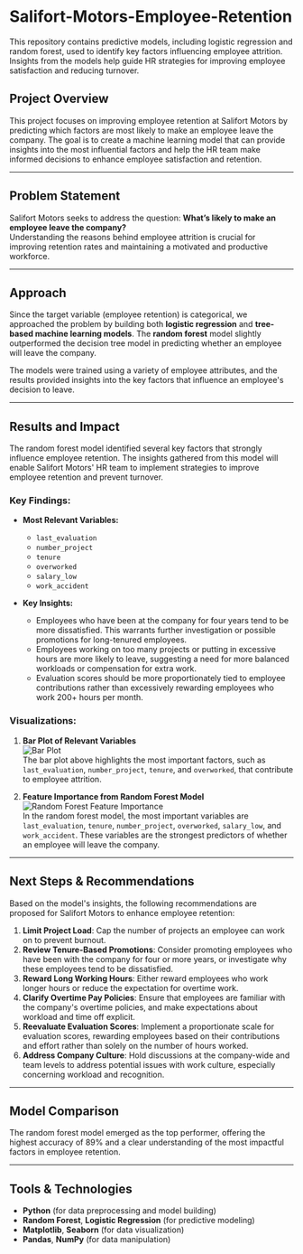 # Salifort-Motors-Employee-Retention
This repository contains predictive models, including logistic regression and random forest, used to identify key factors influencing employee attrition. Insights from the models help guide HR strategies for improving employee satisfaction and reducing turnover.

## Project Overview
This project focuses on improving employee retention at Salifort Motors by predicting which factors are most likely to make an employee leave the company. The goal is to create a machine learning model that can provide insights into the most influential factors and help the HR team make informed decisions to enhance employee satisfaction and retention.

---

## Problem Statement
Salifort Motors seeks to address the question: **What’s likely to make an employee leave the company?**  
Understanding the reasons behind employee attrition is crucial for improving retention rates and maintaining a motivated and productive workforce.

---

## Approach
Since the target variable (employee retention) is categorical, we approached the problem by building both **logistic regression** and **tree-based machine learning models**. The **random forest** model slightly outperformed the decision tree model in predicting whether an employee will leave the company.

The models were trained using a variety of employee attributes, and the results provided insights into the key factors that influence an employee's decision to leave.

---

## Results and Impact
The random forest model identified several key factors that strongly influence employee retention. The insights gathered from this model will enable Salifort Motors' HR team to implement strategies to improve employee retention and prevent turnover.

### Key Findings:
- **Most Relevant Variables:**
  - `last_evaluation`
  - `number_project`
  - `tenure`
  - `overworked`
  - `salary_low`
  - `work_accident`
  
- **Key Insights:**
  - Employees who have been at the company for four years tend to be more dissatisfied. This warrants further investigation or possible promotions for long-tenured employees.
  - Employees working on too many projects or putting in excessive hours are more likely to leave, suggesting a need for more balanced workloads or compensation for extra work.
  - Evaluation scores should be more proportionately tied to employee contributions rather than excessively rewarding employees who work 200+ hours per month.

### Visualizations:
1. **Bar Plot of Relevant Variables**  
   ![Bar Plot](img1.jpg)  
   The bar plot above highlights the most important factors, such as `last_evaluation`, `number_project`, `tenure`, and `overworked`, that contribute to employee attrition.

2. **Feature Importance from Random Forest Model**  
   ![Random Forest Feature Importance](img2.jpg)  
   In the random forest model, the most important variables are `last_evaluation`, `tenure`, `number_project`, `overworked`, `salary_low`, and `work_accident`. These variables are the strongest predictors of whether an employee will leave the company.

---

## Next Steps & Recommendations
Based on the model's insights, the following recommendations are proposed for Salifort Motors to enhance employee retention:

1. **Limit Project Load**: Cap the number of projects an employee can work on to prevent burnout.
2. **Review Tenure-Based Promotions**: Consider promoting employees who have been with the company for four or more years, or investigate why these employees tend to be dissatisfied.
3. **Reward Long Working Hours**: Either reward employees who work longer hours or reduce the expectation for overtime work.
4. **Clarify Overtime Pay Policies**: Ensure that employees are familiar with the company's overtime policies, and make expectations about workload and time off explicit.
5. **Reevaluate Evaluation Scores**: Implement a proportionate scale for evaluation scores, rewarding employees based on their contributions and effort rather than solely on the number of hours worked.
6. **Address Company Culture**: Hold discussions at the company-wide and team levels to address potential issues with work culture, especially concerning workload and recognition.

---

## Model Comparison

The random forest model emerged as the top performer, offering the highest accuracy of 89% and a clear understanding of the most impactful factors in employee retention.

---

## Tools & Technologies
- **Python** (for data preprocessing and model building)
- **Random Forest**, **Logistic Regression** (for predictive modeling)
- **Matplotlib**, **Seaborn** (for data visualization)
- **Pandas**, **NumPy** (for data manipulation)

